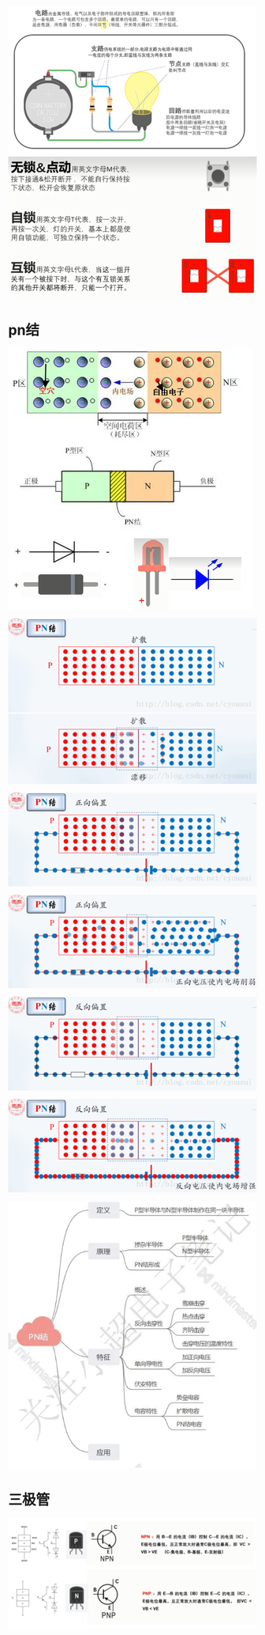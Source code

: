 ![](../photo/Pasted%20image%2020221115144224.png)
![](../photo/Pasted%20image%2020221115145355.png)

# pn结

![](../photo/Pasted%20image%2020221115181427.png)

![](../photo/pIYBAF1vEkiAGjOGAAF2x5MaLRc307.gif)
![](../photo/o4YBAF1vEfuAOQ_pAAD6EDK7398570.gif)

![](../photo/o4YBAF1vEgeAKqTpAAjTpqZ973U170.gif)

![](../photo/pIYBAF1vEmuAVa_pAAPLPUMjz5c607.gif)


![](../photo/pIYBAF1vEniAH53EAAj6vUWoEYc068.gif)

![](../photo/o4YBAF1vEi-APnsSAALnymt2NmI196.gif)


![](../photo/Pasted%20image%2020221115153916.png)
# 三极管
![](../photo/Pasted%20image%2020221115182310.png)